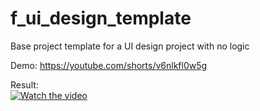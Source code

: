 # f_ui_design_template

Base project template for a UI design project with no logic

Demo: https://youtube.com/shorts/v6nlkfl0w5g   

Result: 
<br>
[![Watch the video](https://img.youtube.com/vi/Cj8lKo__FPo/0.jpg)](https://www.youtube.com/watch?v=Cj8lKo__FPo)
